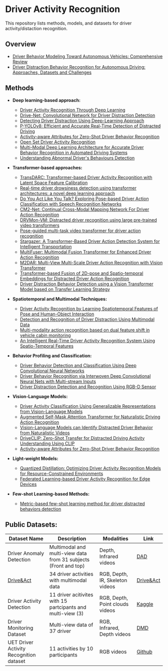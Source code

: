 # Driver Activity Recognition

This repository lists methods, models, and datasets for driver activity/distaction recognition.

## Overview
- [Driver Behavior Modeling Toward Autonomous Vehicles: Comprehensive Review](https://ieeexplore.ieee.org/abstract/document/10054035)
- [Driver Distraction Behavior Recognition for Autonomous Driving: Approaches, Datasets and Challenges](https://ieeexplore.ieee.org/abstract/document/10540299)

## Methods

- **Deep learning-based approach:**
  
  - [Driver Activity Recognition Through Deep Learning](https://ieeexplore.ieee.org/abstract/document/9377022)
  - [Drive-Net: Convolutional Network for Driver Distraction Detection](https://arxiv.org/abs/2006.12586)
  - [Detecting Driver Distraction Using Deep-Learning Approach](https://www.sciencedirect.com/org/science/article/pii/S1546221821009231)
  - [P-YOLOv8: Efficient and Accurate Real-Time Detection of Distracted Driving](https://arxiv.org/abs/2410.15602)
  - [Activity-aware Attributes for Zero-Shot Driver Behavior Recognition](https://openaccess.thecvf.com/content_CVPRW_2020/html/w54/Reiss_Activity-Aware_Attributes_for_Zero-Shot_Driver_Behavior_Recognition_CVPRW_2020_paper.html)
  - [Open Set Driver Activity Recognition](https://ieeexplore.ieee.org/abstract/document/9304605)
  - [Multi-Modal Deep Learning Architecture for Accurate Driver Behavior Recognition in Automated Driving Systems](https://ieeexplore.ieee.org/abstract/document/10481448)
  - [Understanding Abnormal Driver's Behaviours Detection](https://ieeexplore.ieee.org/abstract/document/10783494)
 
- **Transformer-based approaches:**

  - [TransDARC: Transformer-based Driver Activity Recognition with Latent Space Feature Calibration](https://arxiv.org/pdf/2203.00927)
  - [Real-time driver drowsiness detection using transformer architectures: a novel deep learning approach](https://www.nature.com/articles/s41598-025-02111-x)
  - [Do You Act Like You Talk? Exploring Pose-based Driver Action Classification with Speech Recognition Networks](http://ieeexplore.ieee.org/abstract/document/10588839)
  - [CM2-Net: Continual Cross-Modal Mapping Network For Driver Action Recognition](https://ieeexplore.ieee.org/abstract/document/10647381)
  - [DRVMon-VM: Distracted driver recognition using large pre-trained video transformers](https://ieeexplore.ieee.org/abstract/document/10588412)
  - [Pose-guided multi-task video transformer for driver action recognition](https://arxiv.org/abs/2407.13750)
  - [Stargazer: A Transformer-Based Driver Action Detection System for Intelligent Transportation](https://openaccess.thecvf.com/content/CVPR2022W/AICity/papers/Liang_Stargazer_A_Transformer-Based_Driver_Action_Detection_System_for_Intelligent_Transportation_CVPRW_2022_paper.pdf)
  - [MultiFuser: Multimodal Fusion Transformer for Enhanced Driver Action Recognition](https://arxiv.org/abs/2408.01766)
  - [M2DAR: Multi-View Multi-Scale Driver Action Recognition with Vision Transformer](https://arxiv.org/pdf/2305.08877)
  - [Transformer-based Fusion of 2D-pose and Spatio-temporal Embeddings for Distracted Driver Action Recognition](https://arxiv.org/pdf/2403.06577)
  - [Driver Distraction Behavior Detection using a Vision Transformer Model based on Transfer Learning Strategy](https://ieeexplore.ieee.org/document/9965124)
  

- **Spatiotemporal and Multimodal Techniques:**

  - [Driver Activity Recognition by Learning Spatiotemporal Features of Pose and Human-Object Interaction]( https://www.sciencedirect.com/science/article/pii/S1047320321000808)
  - [Detection and Recognition of Driver Distraction Using Multimodal Data](https://dl.acm.org/doi/10.1145/3519267)
  - [Multi-modality action recognition based on dual feature shift in vehicle cabin monitoring](https://arxiv.org/abs/2401.14838)
  - [An Intelligent Real-Time Driver Activity Recognition System Using Spatio-Temporal Features](https://www.mdpi.com/2076-3417/14/17/7985)
 
- **Behavior Profiling and Classification:**

  - [Driver Behavior Detection and Classification Using Deep Convolutional Neural Networks](https://www.sciencedirect.com/science/article/pii/S095741742030066X)
  - [Driver Behavior Recognition via Interwoven Deep Convolutional Neural Nets with Multi-stream Inputs](https://arxiv.org/abs/1811.09128)
  - [Driver Distraction Detection and Recognition Using RGB-D Sensor](https://arxiv.org/abs/1502.00250)
 
- **Vision-Language Models:**

  - [Driver Activity Classification Using Generalizable Representations from Vision-Language Models](https://arxiv.org/abs/2404.14906)
  - [Augmented Self-Mask Attention Transformer for Naturalistic Driving Action Recognition](https://openaccess.thecvf.com/content/CVPR2024W/AICity/html/Zhang_Augmented_Self-Mask_Attention_Transformer_for_Naturalistic_Driving_Action_Recognition_CVPRW_2024_paper.html)
  - [Vision-Language Models can Identify Distracted Driver Behavior from Naturalistic Videos](https://arxiv.org/abs/2306.10159)
  - [DriveCLIP: Zero-Shot Transfer for Distracted Driving Activity Understanding Using CLIP](https://ml4ad.github.io/files/papers2022/DriveCLIP:%20Zero-Shot%20Transfer%20for%20Distracted%20Driving%20Activity%20Understanding%20using%20CLIP.pdf)
  - [Activity-aware Attributes for Zero-Shot Driver Behavior Recognition](https://ieeexplore.ieee.org/document/9150752)
 
- **Light-weight Models:**

  - [Quantized Distillation: Optimizing Driver Activity Recognition Models for Resource-Constrained Environments](https://arxiv.org/abs/2311.05970)
  - [Federated Learning-based Driver Activity Recognition for Edge Devices](https://openaccess.thecvf.com/content/CVPR2022W/AICity/html/Doshi_Federated_Learning-Based_Driver_Activity_Recognition_for_Edge_Devices_CVPRW_2022_paper.html)

- **Few-shot Learning-based Methods:**

  - [Metric-based few-shot learning method for driver distracted behaviors detection](https://ieeexplore.ieee.org/abstract/document/10424735)


## Public Datasets:

| Dataset Name               | Description                                           | Modalities                | Link |
|---------------------------|-------------------------------------------------------|---------------------------|------|
|Driver Anomaly Detection |Multimodal and multi-view data from 31 subjects (Front and top) | Depth, Infrared videos | [DAD](https://www.ce.cit.tum.de/mmk/dad/) |
| [Drive&Act](https://openaccess.thecvf.com/content_ICCV_2019/papers/Martin_DriveAct_A_Multi-Modal_Dataset_for_Fine-Grained_Driver_Behavior_Recognition_in_ICCV_2019_paper.pdf)                 | 34 driver activities with multimodal data             | RGB, Depth, IR, Skeleton videos | [Drive&Act](https://driveandact.com/) |
|Driver Activity Detection | 11 driver acitivites with 15 partcipants and multi-view (3)| RGB, Depth, Point clouds videos | [Kaggle](https://www.kaggle.com/datasets/guanhualee/driver-activity-dataset) |
| Driver Monitoring Dataset | Multi-view data of 37 driver         | RGB, Infrared, Depth videos    | [DMD](https://dmd.vicomtech.org/#about) |
|UET Driver Activity Recognition dataset| 11 activities by 10 participants| RGB videos | [Github](https://github.com/humza909/Dataset-Video-Driver-Activity-Recognition) |

